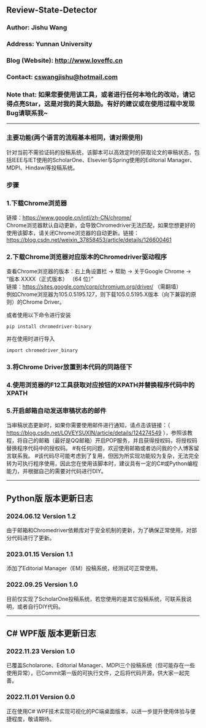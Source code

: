 ## Review-State-Detector

### Author: Jishu Wang
### Address: Yunnan University
### Blog (Website): http://www.loveffc.cn
### Contact: cswangjishu@hotmail.com
### Note that: 如果您要使用该工具，或者进行任何本地化的改动，请记得点亮Star，这是对我的莫大鼓励。有好的建议或在使用过程中发现Bug请联系我~

-----------------------------------------------  

### 主要功能(两个语言的流程基本相同，请对照使用)
针对当前不需验证码的投稿系统，该脚本可以高效定时的获取论文的审稿状态，包括IEEE与IET使用的ScholarOne、Elsevier与Spring使用的Editorial Manager、MDPI、Hindawi等投稿系统。
### 步骤
### 1.下载Chrome浏览器
链接：https://www.google.cn/intl/zh-CN/chrome/  
Chrome浏览器默认自动更新，会导致Chromedriver无法匹配，如果您想更好的使用该脚本，请关闭Chrome浏览器的自动更新。链接：https://blog.csdn.net/weixin_37858453/article/details/126600461
### 2.下载Chrome浏览器对应版本的Chromedriver驱动程序
查看Chrome浏览器的版本：右上角设置栏 -> 帮助 -> 关于Google Chrome -> “版本 XXXX（正式版本） （64 位）”  
链接：https://sites.google.com/corp/chromium.org/driver/
（需翻墙）  
例如Chrome浏览器为105.0.5195.127，则下载105.0.5195.X版本（向下兼容的原则）的Chrome Driver。

或者使用以下命令进行安装

`pip install chromedriver-binary`

并在使用时进行导入

`import chromedriver_binary`
### 3.将Chrome Driver放置到本代码的同路径下
### 4.使用浏览器的F12工具获取对应按钮的XPATH并替换程序代码中的XPATH
### 5.开启邮箱自动发送审稿状态的邮件
当审稿状态更新时，如果你需要使用邮件进行通知，请点击该链接：（ https://blog.csdn.net/LOVEYSUXIN/article/details/124274549 ），参照该教程，将自己的邮箱（最好是QQ邮箱）开启POP服务，并且获得授权码，将授权码替换程序代码中的授权码。
#有任何问题，欢迎使用邮箱或者访问我的个人博客留言联系我。
#该代码尽可能考虑到了复用，但因为所实现功能较为复杂，无法完全转为可执行程序使用，因此您在使用该脚本时，建议具有一定的C#或Python编程能力，并根据自己的需要对代码进行DIY。

-----------------------------------------------  

## Python版 版本更新日志
### 2024.06.12 Version 1.2
由于邮箱和Chromedriver依赖库对于安全机制的更新，为了确保正常使用，对部分代码进行了更新。
### 2023.01.15 Version 1.1
添加了Editorial Manager（EM）投稿系统，经测试可正常使用。
### 2022.09.25 Version 1.0
目前仅实现了ScholarOne投稿系统，若您使用的是其它投稿系统，可联系我说明，或者自行DIY代码。

-----------------------------------------------  

## C# WPF版 版本更新日志
### 2022.11.23 Version 1.0
已覆盖Scholarone、Editorial Manager、MDPI三个投稿系统（但可能存在一些使用异常），已Commit第一版的可执行文件，之后将代码开源，供大家一起完善。  
### 2022.11.01 Version 0.0
正在使用C# WPF技术实现可视化的PC端桌面版本，以进一步提升使用体验与便捷程度，敬请期待。
